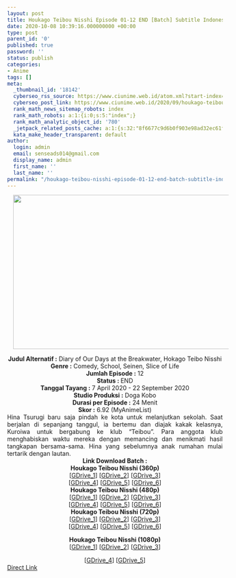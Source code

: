 ```yaml
---
layout: post
title: Houkago Teibou Nisshi Episode 01-12 END [Batch] Subtitle Indonesia
date: 2020-10-08 10:39:16.000000000 +00:00
type: post
parent_id: '0'
published: true
password: ''
status: publish
categories:
- Anime
tags: []
meta:
  _thumbnail_id: '18142'
  cyberseo_rss_source: https://www.ciunime.web.id/atom.xml?start-index=301&max-results=150
  cyberseo_post_link: https://www.ciunime.web.id/2020/09/houkago-teibou-nisshi-episode-01-12-end.html
  rank_math_news_sitemap_robots: index
  rank_math_robots: a:1:{i:0;s:5:"index";}
  rank_math_analytic_object_id: '780'
  _jetpack_related_posts_cache: a:1:{s:32:"8f6677c9d6b0f903e98ad32ec61f8deb";a:2:{s:7:"expires";i:1652702428;s:7:"payload";a:0:{}}}
  kata_make_header_transparent: default
author:
  login: admin
  email: senseads014@gmail.com
  display_name: admin
  first_name: ''
  last_name: ''
permalink: "/houkago-teibou-nisshi-episode-01-12-end-batch-subtitle-indonesia/"
---
```

<div class="separator" style="clear: both; text-align: center;"><a href="https://1.bp.blogspot.com/-9XJdf05g1eA/Xo2XWfiEGQI/AAAAAAAAeEA/cIxLymfDaXIj8XC8lQUXeWbcDC_byK7GQCLcBGAsYHQ/s1600/Houkago%2BTeibou%2BNisshi.jpg" style="margin-left: 1em; margin-right: 1em;"><img border="0" data-original-height="720" data-original-width="1280" height="360" src="{{ site.baseurl }}/assets/2020/10/Houkago%2BTeibou%2BNisshi.jpg" width="640" /></a></div>
<p>
<div style="text-align: center;"><b>Judul</b><b><b>&nbsp;Alternatif</b>&nbsp;:</b>&nbsp;Diary of Our Days at the Breakwater, Hokago Teibo Nisshi</div>
<div style="text-align: center;"><b>Genre :</b>&nbsp;Comedy, School, Seinen, Slice of Life</div>
<div style="text-align: center;"><b>Jumlah Episode :</b>&nbsp;12<br /><b>Status :&nbsp;</b>END<br /><b>Tanggal Tayang :</b>&nbsp;7 April 2020&nbsp;- 22 September 2020<br /><b>Studio Produksi :</b>&nbsp;Doga Kobo<br /><b>Durasi per Episode :</b>&nbsp;24 Menit</div>
<div style="text-align: center;"><b>Skor :</b>&nbsp;6.92 (MyAnimeList)</div>
<div style="text-align: center;"></div>
<div style="text-align: justify;">Hina Tsurugi baru saja pindah ke kota untuk melanjutkan sekolah. Saat berjalan di sepanjang tanggul, ia bertemu dan diajak kakak kelasnya, Kuroiwa untuk bergabung ke klub “Teibou”. Para anggota klub menghabiskan waktu mereka dengan memancing dan menikmati hasil tangkapan bersama-sama. Hina yang sebelumnya anak rumahan mulai tertarik dengan lautan.</div>
<div style="text-align: justify;"></div>
<div style="text-align: justify;"></div>
<div style="text-align: center;">
<div><b>Link Download Batch :</b></div>
<div>
<div><b>Houkago Teibou Nisshi&nbsp;(360p)</b></div>
</div>
<div>[<a href="https://drive.google.com/uc?id=1m_kB2kAFwZQwU8FsVmHw4163wYRIAmjG" target="_blank" rel="noopener">GDrive_1</a>] [<a href="https://drive.google.com/uc?id=1zmpiDG00CNLl-rUWj_TKsN6QsMjeJqMX" target="_blank" rel="noopener">GDrive_2</a>] [<a href="https://drive.google.com/uc?id=1PH32Tnma3wLPEk0l5C72qvk3cJVuySzl" target="_blank" rel="noopener">GDrive_3</a>]<br />[<a href="https://drive.google.com/uc?id=1w8lmB79rShojy1DwlT2-BB9-s3tJmM56" target="_blank" rel="noopener">GDrive_4</a>] [<a href="https://drive.google.com/uc?export=download&amp;id=1EIpsWhHZbkymSaf3EhBNYI8CzqeV-qpM" target="_blank" rel="noopener">GDrive_5</a>] [<a href="https://drive.google.com/uc?id=1xe8ZPyLKtuF3U4tzeArgtDDbUmBYu77G" target="_blank" rel="noopener">GDrive_6</a>]</div>
<div></div>
<div><b>Houkago Teibou Nisshi&nbsp;(480p)</b><br />[<a href="https://drive.google.com/uc?id=1BMEyraxDYxYPVfRlfjsNYedU7h2QiKxP" target="_blank" rel="noopener">GDrive_1</a>] [<a href="https://drive.google.com/uc?id=1KlkTyMq9la9up9yX4NLg8STKBHuPfQtv" target="_blank" rel="noopener">GDrive_2</a>] [<a href="https://drive.google.com/uc?id=1TAG7u0Cu8o4lKtAVALuKW2IGFwTo35Tn" target="_blank" rel="noopener">GDrive_3</a>]<br />[<a href="https://drive.google.com/uc?id=1Owhn-lPQLrYwmRIFkn1n_Cz_ejwHDxHf" target="_blank" rel="noopener">GDrive_4</a>] [<a href="https://drive.google.com/uc?export=download&amp;id=1t2bFZi-h6yp4tFpvJHIKSclLQRvbdXHZ" target="_blank" rel="noopener">GDrive_5</a>] [<a href="https://drive.google.com/uc?id=1Zng_S4Qf6HZbY4rASAp_6j1dk9Jy4ORM" target="_blank" rel="noopener">GDrive_6</a>]</div>
<div><b>Houkago Teibou Nisshi (720p)</b><br />[<a href="https://drive.google.com/uc?id=1ibJLhdN4ghdZcOxEnRqdXtfyeI4Z6Fs6" target="_blank" rel="noopener">GDrive_1</a>] [<a href="https://drive.google.com/uc?id=14Uyg87GjiZnZm_inBSix7pjHU-DVMDFv" target="_blank" rel="noopener">GDrive_2</a>] [<a href="https://drive.google.com/uc?id=18wCEjVOcTq9WVlZHpI0TaeaosTWxIRDc" target="_blank" rel="noopener">GDrive_3</a>]<br />[<a href="https://drive.google.com/uc?export=download&amp;id=1tMq17tGgIxWK1c6IGx7if2odUbrMybF_" target="_blank" rel="noopener">GDrive_4</a>] [<a href="https://drive.google.com/uc?id=1x-5KPgLTUmK4l2XDzqzcIISBcHHchmdB" target="_blank" rel="noopener">GDrive_5</a>] [<a href="https://drive.google.com/uc?id=1x8IrOlIMchNBH8NcMb7c9Wp6pBCeHSYn" target="_blank" rel="noopener">GDrive_6</a>]</p>
<p><b>Houkago Teibou Nisshi (1080p)</b><br />[<a href="https://drive.google.com/uc?id=1RgUWcWITepSO5l8rWaWoXliL19X4nqbE" target="_blank" rel="noopener">GDrive_1</a>] [<a href="https://drive.google.com/uc?id=1cEwfGaGMgPfXUFvW3sNGW-iD1I5IlMvr" target="_blank" rel="noopener">GDrive_2</a>] [<a href="https://drive.google.com/uc?id=1CC4WYKNPmH2_j_fkMwLrcHKDkGvd9jh0" target="_blank" rel="noopener">GDrive_3</a>]</div>
<div>[<a href="https://drive.google.com/uc?id=1A3rebhwG9QfWl94VlLW92AP91F3xNeyw" target="_blank" rel="noopener">GDrive_4</a>]&nbsp;[<a href="https://drive.google.com/uc?id=1yjFj58BEytKpNTWmOPWK6JOEqxQTYMWo" target="_blank" rel="noopener">GDrive_5</a>]</div>
</div>
<div style="text-align: center;">
<div style="text-align: center;">
<div style="text-align: center;">
<div style="text-align: center;">
<div style="text-align: center;">
<div style="text-align: center;">
<div style="text-align: center;">
<div style="text-align: center;">
<div style="text-align: center;">
<div style="text-align: center;">
<div style="text-align: center;"></div>
</div>
</div>
</div>
</div>
</div>
</div>
</div>
</div>
</div>
</div>
<link rel="stylesheet" href="https://cdnjs.cloudflare.com/ajax/libs/font-awesome/4.7.0/css/font-awesome.min.css" />
<div class="divbtn"> <a href="https://handymansurrender.com/fihup8buzv?key=94550f7ce39444073321dde3b8782f97" class="btn"><i class="fa fa-download"></i> Direct Link</a> </div>
